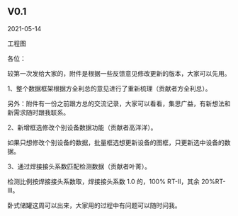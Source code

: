 ## V0.1

2021-05-14

工程图

各位：

较第一次发给大家的，附件是根据一些反馈意见修改更新的版本，大家可以先用。

1、整个数据框架根据方全利总的意见进行了重新梳理（贡献者方全利总）。

另外：附件有一份之前跟方总的交流记录，大家可以看看，集思广益，有新想法和新需求随时跟我联系。

2、新增框选修改个别设备数据功能（贡献者高洋洋）。

如果只想修改个别设备的数据，批量框选想更新设备的图框，只更新选中设备的数据。

3、通过焊接接头系数匹配检测数据（贡献者叶菁）。

检测比例按焊接接头系数取，焊接接头系数 1.0 的，100% RT-II，其余 20%RT-III。

卧式储罐这周可以出来，大家用的过程中有问题可以随时问我。
